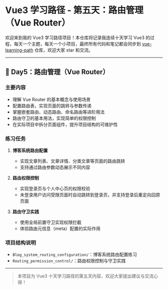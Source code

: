 # Vue3 学习路径 - 第五天：路由管理（Vue Router）

欢迎来到我的 Vue3 学习路径项目！本仓库将记录我连续十天学习 Vue3 的过程，每天一个主题，每天一个小项目，最终所有代码和笔记都会同步到 [vue-learning-path](https://github.com/jiaaaa26/vue-learning-path) 仓库，欢迎大家 star 和交流。

---

## 📅 Day5：路由管理（Vue Router）

### 主要内容

- 理解 Vue Router 的基本概念与使用场景
- 配置路由表，实现页面的跳转与参数传递
- 掌握嵌套路由、动态路由、命名路由等进阶用法
- 路由守卫的基本用法，实现简单的权限控制
- 在实际项目中拆分页面组件，提升项目结构的可维护性

### 练习任务

1. **博客系统路由配置**

   - 实现文章列表、文章详情、分类文章等页面的路由跳转
   - 支持通过路由参数动态展示不同内容

2. **路由权限控制**

   - 实现登录页与个人中心页的权限校验
   - 未登录用户访问受限页面时自动跳转到登录页，并支持登录后重定向回原页面

3. **路由守卫实践**
   - 使用全局前置守卫实现权限拦截
   - 体验路由元信息（meta）配置的实际作用

### 项目结构说明

- `Blog_system_routing_configuration/`：博客系统路由配置练习
- `Routing_permission_control/`：路由权限控制与守卫实践

---

> 本项目为 Vue3 十天学习路径的第五天内容，欢迎大家提出建议与交流心得！
